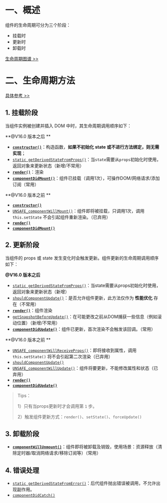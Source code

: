 # 一、概述

组件的生命周期可分为三个阶段：

- 挂载时
- 更新时
- 卸载时

[生命周期图谱 >>](http://projects.wojtekmaj.pl/react-lifecycle-methods-diagram/)

# 二、生命周期方法

[具体参考 >>](https://zh-hans.reactjs.org/docs/react-component.html#the-component-lifecycle)

## 1. 挂载阶段

当组件实例被创建并插入 DOM 中时，其生命周期调用顺序如下：

**@V16.0 版本之后 **

- [**`constructor()`**](https://zh-hans.reactjs.org/docs/react-component.html#constructor)：构造函数，**如果不初始化 state 或不进行方法绑定，则无需实现**；
- [`static getDerivedStateFromProps()`](https://zh-hans.reactjs.org/docs/react-component.html#static-getderivedstatefromprops)：当`state`需要从`props`初始化时使用，返回对象来更新状态（新增/不常用）
- [**`render()`**](https://zh-hans.reactjs.org/docs/react-component.html#render)：渲染
- [**`componentDidMount()`**](https://zh-hans.reactjs.org/docs/react-component.html#componentdidmount)：组件已挂载（调用1次），可操作DOM/网络请求/添加订阅（常用）

**@V16.0 版本之前 **

- [**`constructor()`**](https://zh-hans.reactjs.org/docs/react-component.html#constructor)
- [`UNSAFE_componentWillMount()`](https://zh-hans.reactjs.org/docs/react-component.html#unsafe_componentwillmount)：组件即将被挂载，只调用1次，调用 `this.setState` 不会引起组件重新渲染。（已弃用）
- [**`render()`**](https://zh-hans.reactjs.org/docs/react-component.html#render)
- [**`componentDidMount()`**](https://zh-hans.reactjs.org/docs/react-component.html#componentdidmount)

## 2. 更新阶段

当组件的 props 或 state 发生变化时会触发更新。组件更新的生命周期调用顺序如下：

**@V16.0 版本之后**

- [`static getDerivedStateFromProps()`](https://zh-hans.reactjs.org/docs/react-component.html#static-getderivedstatefromprops)：当state需要从props初始化时使用，返回对象来更新状态（新增）
- [`shouldComponentUpdate()`](https://zh-hans.reactjs.org/docs/react-component.html#shouldcomponentupdate)：是否允许组件更新，此方法仅作为 **性能优化** 存在（不常用）
- [**`render()`**](https://zh-hans.reactjs.org/docs/react-component.html#render)：组件渲染
- [`getSnapshotBeforeUpdate()`](https://zh-hans.reactjs.org/docs/react-component.html#getsnapshotbeforeupdate)：在可能更改之前从DOM捕获一些信息（例如滚动位置）（新增/不常用）
- [**`componentDidUpdate()`**](https://zh-hans.reactjs.org/docs/react-component.html#componentdidupdate)：组件已更新，首次渲染不会触发该回调。（常用）

**@V16.0 版本之前 **

- [`UNSAFE_componentWillReceiveProps()`](https://zh-hans.reactjs.org/docs/react-component.html#unsafe_componentwillreceiveprops)：即将接收到属性，调用 `this.setState()` 将不会引起第二次渲染（已弃用）
- [`shouldComponentUpdate()`](https://zh-hans.reactjs.org/docs/react-component.html#shouldcomponentupdate)
- [`UNSAFE_componentWillUpdate()`](https://zh-hans.reactjs.org/docs/react-component.html#unsafe_componentwillupdate)：组件将要更新，不能修改属性和状态（已弃用）
- [**`render()`**](https://zh-hans.reactjs.org/docs/react-component.html#render)
- [**`componentDidUpdate()`**](https://zh-hans.reactjs.org/docs/react-component.html#componentdidupdate)

> Tips：
>
> 1）只有当props更新时才会调用第 `1` 步。
>
> 2）触发组件更新方式：`render()`、`setState()`、`forceUpdate()`

## 3. 卸载阶段

- [**`componentWillUnmount()`**](https://zh-hans.reactjs.org/docs/react-component.html#componentwillunmount)：组件即将被卸载及销毁，使用场景：资源释放（清除定时器/取消网络请求/移除订阅等）（常用）

## 4. 错误处理

- [`static getDerivedStateFromError()`](https://zh-hans.reactjs.org/docs/react-component.html#static-getderivedstatefromerror)：后代组件抛出错误被调用，不允许出现副作用。
- [`componentDidCatch()`](https://zh-hans.reactjs.org/docs/react-component.html#componentdidcatch)

